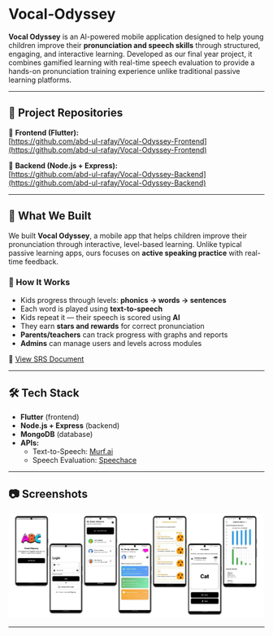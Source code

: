 # Vocal-Odyssey

**Vocal Odyssey** is an AI-powered mobile application designed to help young children improve their **pronunciation and speech skills** through structured, engaging, and interactive learning. Developed as our final year project, it combines gamified learning with real-time speech evaluation to provide a hands-on pronunciation training experience unlike traditional passive learning platforms.

---

## 🚀 Project Repositories

🔗 **Frontend (Flutter):**  
[https://github.com/abd-ul-rafay/Vocal-Odyssey-Frontend](https://github.com/abd-ul-rafay/Vocal-Odyssey-Frontend)

🔗 **Backend (Node.js + Express):**  
[https://github.com/abd-ul-rafay/Vocal-Odyssey-Backend](https://github.com/abd-ul-rafay/Vocal-Odyssey-Backend)

---

## 🧠 What We Built

We built **Vocal Odyssey**, a mobile app that helps children improve their pronunciation through interactive, level-based learning. Unlike typical passive learning apps, ours focuses on **active speaking practice** with real-time feedback.

### 📱 How It Works

- Kids progress through levels: **phonics → words → sentences**
- Each word is played using **text-to-speech**
- Kids repeat it — their speech is scored using **AI**
- They earn **stars and rewards** for correct pronunciation
- **Parents/teachers** can track progress with graphs and reports
- **Admins** can manage users and levels across modules

📄 [View SRS Document](https://drive.google.com/file/d/1oqKwgFWz7cqF9f6R5y7izwC5YC9TMx85/view?usp=drive_link)

---

## 🛠 Tech Stack

- **Flutter** (frontend)  
- **Node.js + Express** (backend)  
- **MongoDB** (database)  
- **APIs:**
  - Text-to-Speech: [Murf.ai](https://murf.ai/api/docs/)
  - Speech Evaluation: [Speechace](https://docs.speechace.com/)

---

 ## 📷 Screenshots

<img src="screenshots.jpg" />

---
